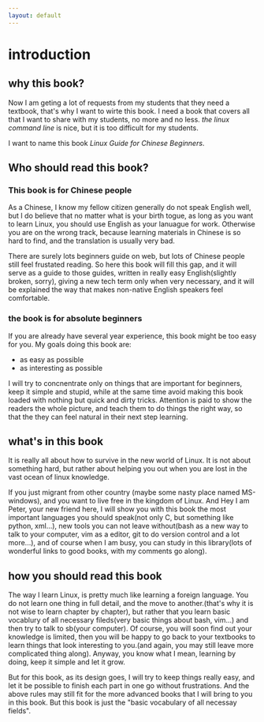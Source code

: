 ```yaml
---
layout: default
---
```


# introduction
## why this book?    

Now I am geting a lot of requests from my students that they need a textbook,
that's why I want to wirte this book. I need a book that covers all that I
want to share with my students, no more and no less. _the linux command
line_ is nice, but it is too difficult for my students.

I want to name this book _Linux Guide for Chinese Beginners_.

## Who should read this book?
### This book is for Chinese people
As a Chinese, I know my fellow citizen generally do not speak English well, but
I do believe that no matter what is your birth togue, as long as you want to learn
Linux, you should use English as your lanuague for work. Otherwise
you are on the wrong track, because learning
materials in Chinese is so hard to find, and the translation is usually very
bad.

There are surely lots beginners guide on web, but lots of Chinese people
still feel frustated reading. So here this book will fill this gap, and it
will serve as a guide to those guides, written in really easy
English(slightly broken, sorry), giving a new tech term only when very
necessary, and
it will be explained the way that makes non-native English speakers feel comfortable. 
### the book is for absolute beginners
If you are already have several year experience, this book might be too easy
for you. My goals doing this book are:

 - as easy as possible 
 - as interesting as possible

I will try to concnentrate only on things that are important for beginners,
keep it simple and stupid, while at the same time avoid making this book
loaded with nothing but quick and dirty tricks.  Attention is paid to show the
readers the whole picture, and teach them to do things the right way, so that
the they can feel natural in their next step learning.

## what's in this book
It is really all about how to survive in the new world of Linux. It is not
about something hard, but rather about helping you out when you are lost in
the vast ocean of linux knowledge. 

If you just migrant from other country (maybe some nasty place named
MS-windows), and you want to live free in the kingdom of Linux.  And Hey I am
Peter, your new friend here, I will show you with this book the most important
languages you should speak(not only C, but something like python, xml...), new
tools you can not leave without(bash as a new way to talk to your computer,
vim as a editor, git to do version control and a lot more...), and of course
when I am busy, you can study in this library(lots of wonderful links to good
books, with my comments go along).

## how you should read this book
The way I learn Linux, is pretty much like learning a foreign language. You do
not learn one thing in full detail, and the move to another.(that's why it is
not wise to learn chapter by chapter), but rather that you learn basic
vocablury of all necessary fileds(very basic things about bash, vim...) and then try to talk to
sb(your computer). Of course, you will soon find out your knowledge is
limited, then you will be happy to go back to your textbooks to learn things
that look interesting to you.(and again, you may still leave more complicated
thing along). Anyway, you know what I mean, learning by doing, keep it simple
and let it grow.

But for this book, as its design goes, I will try to keep things really easy,
and let it be possible to finish each part in one go without frustrations.
And the above rules may still fit for the more advanced books that I will
bring to you in this book. But this book is just the "basic vocabulary of all
necessay fields".

